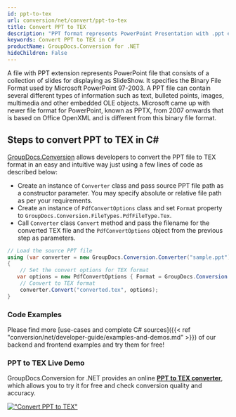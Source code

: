 ```yaml
---
id: ppt-to-tex
url: conversion/net/convert/ppt-to-tex
title: Convert PPT to TEX
description: "PPT format represents PowerPoint Presentation with .ppt extension. Learn how to convert PPT to TEX file programmatically in C# language using GroupDocs.Conversion for .NET library."
keywords: Convert PPT to TEX in C#
productName: GroupDocs.Conversion for .NET
hideChildren: False
---
```


A file with PPT extension represents PowerPoint file that consists of a collection of slides for displaying as SlideShow. It specifies the Binary File Format used by Microsoft PowerPoint 97-2003. A PPT file can contain several different types of information such as text, bulleted points, images, multimedia and other embedded OLE objects. Microsoft came up with newer file format for PowerPoint, known as PPTX, from 2007 onwards that is based on Office OpenXML and is different from this binary file format.

## Steps to convert PPT to TEX in C#

[GroupDocs.Conversion](https://products.groupdocs.com/conversion/net) allows developers to convert the PPT file to TEX format in an easy and intuitive way just using a few lines of code as described below:

* Create an instance of `Converter` class and pass source PPT file path as a constructor parameter. You may specify absolute or relative file path as per your requirements. 
* Create an instance of `PdfConvertOptions` class and set `Format` property to `GroupDocs.Conversion.FileTypes.PdfFileType.Tex`.
* Call `Converter` class `Convert` method and pass the filename for the converted TEX file and the `PdfConvertOptions` object from the previous step as parameters.

```csharp
// Load the source PPT file
using (var converter = new GroupDocs.Conversion.Converter("sample.ppt"))
{
    // Set the convert options for TEX format
   var options = new PdfConvertOptions { Format = GroupDocs.Conversion.FileTypes.PdfFileType.Tex };
    // Convert to TEX format
    converter.Convert("converted.tex", options);
}
```

### Code Examples

Please find more [use-cases and complete C# sources]({{< ref "conversion/net/developer-guide/examples-and-demos.md" >}}) of our backend and frontend examples and try them for free!

### PPT to TEX Live Demo

GroupDocs.Conversion for .NET provides an online [**PPT to TEX converter**](https://products.groupdocs.app/conversion/ppt-to-tex), which allows you to try it for free and check conversion quality and accuracy.

[!["Convert PPT to TEX"](conversion/net/images/convert-to-tex/convert-ppt-to-tex.png)](https://products.groupdocs.app/conversion/ppt-to-tex)